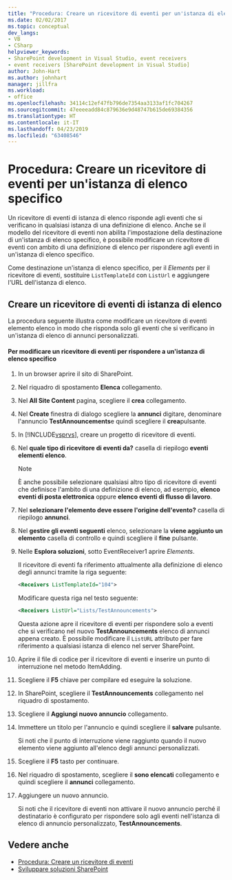 ```yaml
---
title: "Procedura: Creare un ricevitore di eventi per un'istanza di elenco specifica | Microsoft Docs"
ms.date: 02/02/2017
ms.topic: conceptual
dev_langs:
- VB
- CSharp
helpviewer_keywords:
- SharePoint development in Visual Studio, event receivers
- event receivers [SharePoint development in Visual Studio]
author: John-Hart
ms.author: johnhart
manager: jillfra
ms.workload:
- office
ms.openlocfilehash: 34114c12ef47fb796de7354aa3133af1fc704267
ms.sourcegitcommit: 47eeeeadd84c879636e9d48747b615de69384356
ms.translationtype: HT
ms.contentlocale: it-IT
ms.lasthandoff: 04/23/2019
ms.locfileid: "63408546"
---
```

# <a name="how-to-create-an-event-receiver-for-a-specific-list-instance"></a>Procedura: Creare un ricevitore di eventi per un'istanza di elenco specifico
  Un ricevitore di eventi di istanza di elenco risponde agli eventi che si verificano in qualsiasi istanza di una definizione di elenco. Anche se il modello del ricevitore di eventi non abilita l'impostazione della destinazione di un'istanza di elenco specifico, è possibile modificare un ricevitore di eventi con ambito di una definizione di elenco per rispondere agli eventi in un'istanza di elenco specifico.

 Come destinazione un'istanza di elenco specifico, per il *Elements* per il ricevitore di eventi, sostituire `ListTemplateId` con `ListUrl` e aggiungere l'URL dell'istanza di elenco.

## <a name="create-a-list-instance-event-receiver"></a>Creare un ricevitore di eventi di istanza di elenco
 La procedura seguente illustra come modificare un ricevitore di eventi elemento elenco in modo che risponda solo gli eventi che si verificano in un'istanza di elenco di annunci personalizzati.

#### <a name="to-modify-an-event-receiver-to-respond-to-a-specific-list-instance"></a>Per modificare un ricevitore di eventi per rispondere a un'istanza di elenco specifico

1. In un browser aprire il sito di SharePoint.

2. Nel riquadro di spostamento **Elenca** collegamento.

3. Nel **All Site Content** pagina, scegliere il **crea** collegamento.

4. Nel **Create** finestra di dialogo scegliere la **annunci** digitare, denominare l'annuncio **TestAnnouncements**e quindi scegliere il **crea**pulsante.

5. In [!INCLUDE[vsprvs](../sharepoint/includes/vsprvs-md.md)], creare un progetto di ricevitore di eventi.

6. Nel **quale tipo di ricevitore di eventi da?** casella di riepilogo **eventi elementi elenco**.

    > [!NOTE]
    > È anche possibile selezionare qualsiasi altro tipo di ricevitore di eventi che definisce l'ambito di una definizione di elenco, ad esempio, **elenco eventi di posta elettronica** oppure **elenco eventi di flusso di lavoro**.

7. Nel **selezionare l'elemento deve essere l'origine dell'evento?** casella di riepilogo **annunci**.

8. Nel **gestire gli eventi seguenti** elenco, selezionare la **viene aggiunto un elemento** casella di controllo e quindi scegliere il **fine** pulsante.

9. Nelle **Esplora soluzioni**, sotto EventReceiver1 aprire *Elements*.

     Il ricevitore di eventi fa riferimento attualmente alla definizione di elenco degli annunci tramite la riga seguente:

    ```xml
    <Receivers ListTemplateId="104">
    ```

     Modificare questa riga nel testo seguente:

    ```xml
    <Receivers ListUrl="Lists/TestAnnouncements">
    ```

     Questa azione apre il ricevitore di eventi per rispondere solo a eventi che si verificano nel nuovo **TestAnnouncements** elenco di annunci appena creato. È possibile modificare il `ListURL` attributo per fare riferimento a qualsiasi istanza di elenco nel server SharePoint.

10. Aprire il file di codice per il ricevitore di eventi e inserire un punto di interruzione nel metodo ItemAdding.

11. Scegliere il **F5** chiave per compilare ed eseguire la soluzione.

12. In SharePoint, scegliere il **TestAnnouncements** collegamento nel riquadro di spostamento.

13. Scegliere il **Aggiungi nuovo annuncio** collegamento.

14. Immettere un titolo per l'annuncio e quindi scegliere il **salvare** pulsante.

     Si noti che il punto di interruzione viene raggiunto quando il nuovo elemento viene aggiunto all'elenco degli annunci personalizzati.

15. Scegliere il **F5** tasto per continuare.

16. Nel riquadro di spostamento, scegliere il **sono elencati** collegamento e quindi scegliere il **annunci** collegamento.

17. Aggiungere un nuovo annuncio.

     Si noti che il ricevitore di eventi non attivare il nuovo annuncio perché il destinatario è configurato per rispondere solo agli eventi nell'istanza di elenco di annuncio personalizzato, **TestAnnouncements**.

## <a name="see-also"></a>Vedere anche
- [Procedura: Creare un ricevitore di eventi](../sharepoint/how-to-create-an-event-receiver.md)
- [Sviluppare soluzioni SharePoint](../sharepoint/developing-sharepoint-solutions.md)
